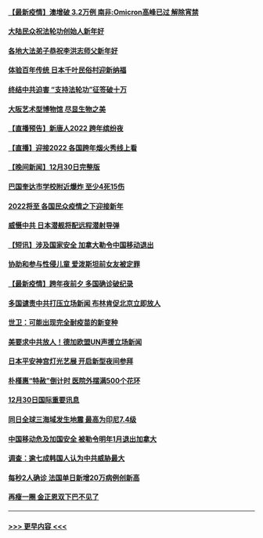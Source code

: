 #### [【最新疫情】澳增破 3.2万例 南非:Omicron高峰已过 解除宵禁](../pages/prog202/a103308683.md?t=01010100) 
#### [大陆民众祝法轮功创始人新年好](../pages/prog202/a103308650.md?t=01010100) 
#### [各地大法弟子恭祝李洪志师父新年好](../pages/prog202/a103308618.md?t=01010100) 
#### [体验百年传统 日本千叶民俗村迎新纳福](../pages/prog202/a103308484.md?t=01010100) 
#### [终结中共迫害 “支持法轮功”征签破十万](../pages/prog202/a103308597.md?t=01010100) 
#### [大阪艺术型博物馆 尽显生物之美](../pages/prog202/a103308384.md?t=01010100) 
#### [【直播预告】新唐人2022 跨年缤纷夜](../pages/prog202/a103303736.md?t=01010100) 
#### [【直播】迎接2022 各国跨年烟火秀线上看](../pages/prog202/a103308120.md?t=01010100) 
#### [【晚间新闻】12月30日完整版](../pages/prog202/a103307967.md?t=01010100) 
#### [巴国奎达市学校附近爆炸 至少4死15伤](../pages/prog202/a103307970.md?t=01010100) 
#### [2022将至 各国民众疫情之下迎接新年](../pages/prog202/a103307787.md?t=01010100) 
#### [威慑中共 日本潜舰将配远程潜射导弹](../pages/prog202/a103307756.md?t=01010100) 
#### [【短讯】涉及国家安全 加拿大勒令中国移动退出](../pages/prog202/a103307497.md?t=01010100) 
#### [协助和参与性侵儿童 爱泼斯坦前女友被定罪](../pages/prog202/a103307555.md?t=01010100) 
#### [【最新疫情】跨年夜前夕 多国确诊破纪录](../pages/prog202/a103307514.md?t=01010100) 
#### [多国谴责中共打压立场新闻 布林肯促北京立即放人](../pages/prog202/a103307473.md?t=01010100) 
#### [世卫：可能出现完全耐疫苗的新变种](../pages/prog202/a103306914.md?t=01010100) 
#### [美要求中共放人！德加欧盟UN声援立场新闻](../pages/prog202/a103306865.md?t=01010100) 
#### [日本平安神宫灯光艺展 开启新型夜间参拜](../pages/prog202/a103306858.md?t=01010100) 
#### [朴槿惠“特赦”倒计时 医院外摆满500个花环](../pages/prog202/a103306880.md?t=01010100) 
#### [12月30日国际重要讯息](../pages/prog202/a103306852.md?t=01010100) 
#### [同日全球三海域发生地震 最高为印尼7.4级](../pages/prog202/a103306790.md?t=01010100) 
#### [中国移动危及加国安全 被勒令明年1月退出加拿大](../pages/prog202/a103306816.md?t=01010100) 
#### [调查：逾七成韩国人认为中共威胁最大](../pages/prog202/a103306785.md?t=01010100) 
#### [每秒2人确诊 法国单日新增20万病例创新高](../pages/prog202/a103306694.md?t=01010100) 
#### [再瘦一圈 金正恩双下巴不见了](../pages/prog202/a103306683.md?t=01010100) 

----
#### [ >>> 更早内容 <<< ](../indexes/prog202-earlier.md)
